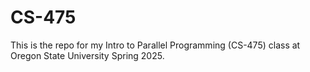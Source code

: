 # CS-475
This is the repo for my Intro to Parallel Programming (CS-475) class at Oregon State University Spring 2025.
